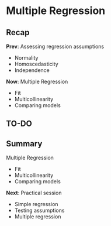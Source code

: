 

<style type="text/css">
.small_r_all pre{
  font-size: 16px;
  line-height: 18px;
}
.small_r_output pre:not(.prettyprint){
  font-size: 16px;
  line-height: 18px;
}
.verysmall_r_output pre:not(.prettyprint){
  font-size: 12px;
  line-height: 14px;
}
</style>



# Multiple Regression

## Recap

**Prev**: Assessing regression assumptions

- Normality
- Homoscedasticity
- Independence

**Now**: Multiple Regression

- Fit
- Multicollinearity
- Comparing models



## TO-DO


## Summary

Multiple Regression

- Fit
- Multicollinearity
- Comparing models

**Next**: Practical session

- Simple regression
- Testing assumptions
- Multiple regression


